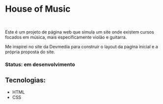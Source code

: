 # House of Music
<br>

Este é um projeto de página web que simula um site onde existem cursos focados em música, mais específicamente violão e guitarra.

Me inspirei no site da Devmedia para construir o layout da pagina inicial e a própria proposta do site.

### Status: em desenvolvimento

## Tecnologias:
- HTML
- CSS

